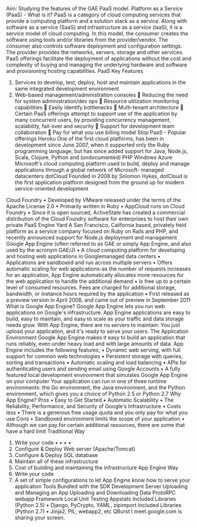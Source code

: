 Aim: Studying the features of the GAE PaaS model.
Platform as a Service (PaaS) - What is it?
PaaS is a category of cloud computing services that provide a computing platform and a 
solution stack as a service. 
Along with software as a service (SaaS) and infrastructure as a service (laaS), it is a service 
model of cloud computing. In this model, the consumer creates the software using tools 
and/or libraries from the provider/vendor. The consumer also controls software deployment 
and configuration settings. 
The provider provides the networks, servers, storage and other services. PaaS offerings 
facilitate the deployment of applications without the cost and complexity of buying and 
managing the underlying hardware and software and provisioning hosting capabilities.
PaaS Key Features
1. Services to develop, test, deploy, host and maintain applications in the same 
integrated development environment 
2. Web-based management/administration consoles 
 Reducing the need for system administration/dev ops 
 Resource utilization monitoring capabilities 
 Easily identify bottlenecks 
 Multi-tenant architecture 
 Certain PaaS offerings attempt to support use of the application by many 
concurrent users, by providing concurrency management, scalability, fail-over and 
security 
 Support for development team collaboration 
 Pay for what you use billing model Stop
PaaS - Popular offerings
Heroku 
One of the first cloud platforms, has been in development since June 2007, when it 
supported only the Ruby programming language, but has since added support for Java, 
Node.js, Scala, Clojure, Python and (undocumented) PHP 
Windows Azure 
Microsoft's cloud computing platform used to build, deploy and manage applications 
through a global network of Microsoft- managed datacenters 
dotCloud 
Founded in 2008 by Solomon Hykes, dotCloud is the first application platform 
designed from the ground up for modern service-oriented development 


Cloud Foundry 
• Developed by VMware released under the terms of the Apache License 2.0 
• Primarily written in Ruby 
• AppCloud runs on Cloud Foundry 
• Since it is open sourced, ActiveState has created a commercial distribution of the 
Cloud Foundry software for enterprises to host their own private PaaS
Engine Yard 
A San Francisco, California based, privately held platform as a service company 
focused on Ruby on Rails and PHP, and recently announced support for Node.js deployment 
and management 
Google App Engine (often referred to as GAE or simply App Engine, and also used by 
the acronym GAE/J) 
• A cloud computing platform for developing and hosting web applications in Googlemanaged data centers 
• Applications are sandboxed and run across multiple servers 
• Offers automatic scaling for web applications-as the number of requests increases for 
an application, App Engine automatically allocates more resources for the web 
application to handle the additional demand 
• Is free up to a certain level of consumed resources. Fees are charged for additional 
storage, bandwidth, or instance hours required by the application 
• First released as a preview version in April 2008, and came out of preview in 
September 2011
What is Google App Engine?
Google App Engine lets you run web applications on Google's infrastructure. App Engine 
applications are easy to build, easy to maintain, and easy to scale as your traffic and data 
storage needs grow. With App Engine, there are no servers to maintain: You just upload your 
application, and it's ready to serve your users.
The Application Environment
Google App Engine makes it easy to build an application that runs reliably, even under heavy 
load and with large amounts of data. App Engine includes the following features; 
• Dynamic web serving, with full support for common web technologies 
• Persistent storage with queries, sorting and transactions 
• Automatic scaling and load balancing
• APIs for authenticating users and sending email using Google Accounts 
• A fully featured local development environment that simulates Google App Engine on 
your computer 
Your application can run in one of three runtime environments: the Go environment, the Java 
environment, and the Python environment, which gives you a choice of Python 2.5 or Python 
2.7
Why App Engine? 
Pros 
• Easy to Get Started 
• Automatic Scalability 
• The Reliability, Performance, and Security of Google's Infrastructure 
• Costs less 
• There is a generous free usage quota and you only pay for what you use 
Cons 
• Sandboxed environment limits the scope of your application 
• Although we can pay for certain additional resources, there are some that have a hard 
limit
Traditional Way 
1. Write your code • • • • 
2. Configure & Deploy Web server (Apache/Tomcat) 
3. Configure & Deploy SQL database 
4. Maintain all of these infrastructure 
5. Cost of building and maintaining the infrastructure
App Engine Way 
1. Write your code 
2. A set of simple configurations to let App Engine know how to serve your application 
Tools Bundled with the SDK 
Development Server 
Uploading and Managing an App 
Uploading and Downloading Data 
ProtoRPC 
webapp Framework 
Local Unit Testing 
Appstats 
Included Libraries (Python 2.5) 
• Django, PyCrypto, YAML, zipimport 
Included Libraries (Python 2.7) 
• Jinja2, PIL, webapp2, etc QBurst I meet.google.com is sharing your screen.
